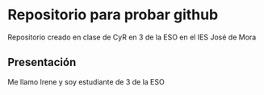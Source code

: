 # Repositorio para probar github
Repositorio creado en clase de CyR en 3 de la ESO en el IES José de Mora

## Presentación
Me llamo Irene y soy estudiante de 3 de la ESO

